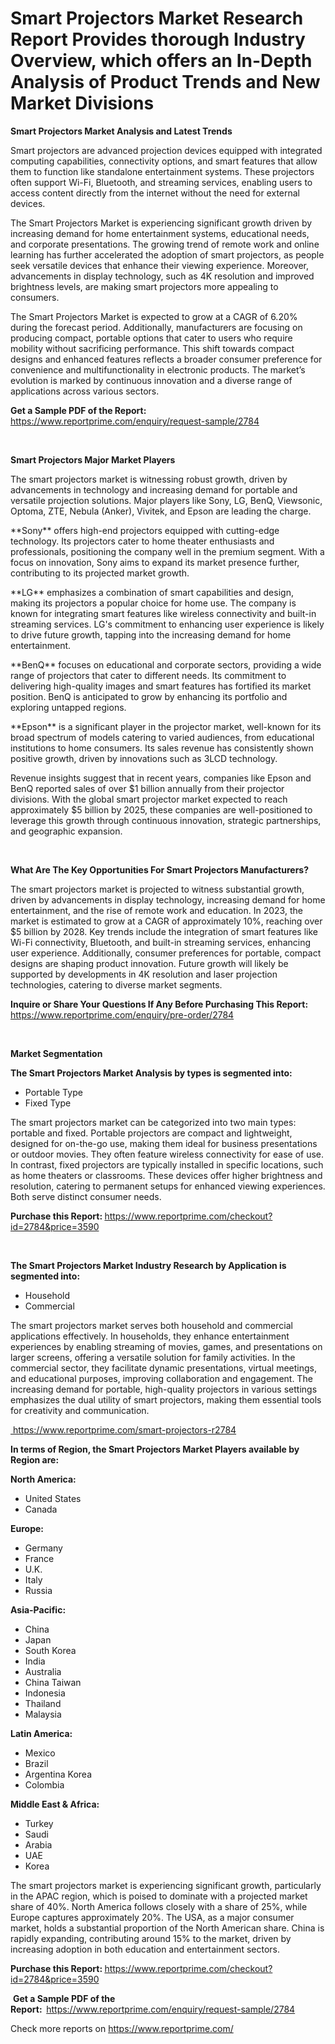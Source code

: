 <p><h1>Smart Projectors Market Research Report Provides thorough Industry Overview, which offers an In-Depth Analysis of Product Trends and New Market Divisions</h1></p><p><strong>Smart Projectors Market Analysis and Latest Trends</strong></p>
<p><p>Smart projectors are advanced projection devices equipped with integrated computing capabilities, connectivity options, and smart features that allow them to function like standalone entertainment systems. These projectors often support Wi-Fi, Bluetooth, and streaming services, enabling users to access content directly from the internet without the need for external devices.</p><p>The Smart Projectors Market is experiencing significant growth driven by increasing demand for home entertainment systems, educational needs, and corporate presentations. The growing trend of remote work and online learning has further accelerated the adoption of smart projectors, as people seek versatile devices that enhance their viewing experience. Moreover, advancements in display technology, such as 4K resolution and improved brightness levels, are making smart projectors more appealing to consumers.</p><p>The Smart Projectors Market is expected to grow at a CAGR of 6.20% during the forecast period. Additionally, manufacturers are focusing on producing compact, portable options that cater to users who require mobility without sacrificing performance. This shift towards compact designs and enhanced features reflects a broader consumer preference for convenience and multifunctionality in electronic products. The market’s evolution is marked by continuous innovation and a diverse range of applications across various sectors.</p></p>
<p><strong>Get a Sample PDF of the Report:&nbsp;</strong> <a href="https://www.reportprime.com/enquiry/request-sample/2784?utm_campaign=2042&utm_medium=2&utm_source=Github&utm_content=ia&utm_term=18032025&utm_id=smart-projectors">https://www.reportprime.com/enquiry/request-sample/2784</a></p>
<p>&nbsp;</p>
<p><strong>Smart Projectors Major Market Players</strong></p>
<p><p>The smart projectors market is witnessing robust growth, driven by advancements in technology and increasing demand for portable and versatile projection solutions. Major players like Sony, LG, BenQ, Viewsonic, Optoma, ZTE, Nebula (Anker), Vivitek, and Epson are leading the charge.</p><p>**Sony** offers high-end projectors equipped with cutting-edge technology. Its projectors cater to home theater enthusiasts and professionals, positioning the company well in the premium segment. With a focus on innovation, Sony aims to expand its market presence further, contributing to its projected market growth.</p><p>**LG** emphasizes a combination of smart capabilities and design, making its projectors a popular choice for home use. The company is known for integrating smart features like wireless connectivity and built-in streaming services. LG's commitment to enhancing user experience is likely to drive future growth, tapping into the increasing demand for home entertainment.</p><p>**BenQ** focuses on educational and corporate sectors, providing a wide range of projectors that cater to different needs. Its commitment to delivering high-quality images and smart features has fortified its market position. BenQ is anticipated to grow by enhancing its portfolio and exploring untapped regions.</p><p>**Epson** is a significant player in the projector market, well-known for its broad spectrum of models catering to varied audiences, from educational institutions to home consumers. Its sales revenue has consistently shown positive growth, driven by innovations such as 3LCD technology.</p><p>Revenue insights suggest that in recent years, companies like Epson and BenQ reported sales of over $1 billion annually from their projector divisions. With the global smart projector market expected to reach approximately $5 billion by 2025, these companies are well-positioned to leverage this growth through continuous innovation, strategic partnerships, and geographic expansion.</p></p>
<p>&nbsp;</p>
<p><strong>What Are The Key Opportunities For Smart Projectors Manufacturers?</strong></p>
<p><p>The smart projectors market is projected to witness substantial growth, driven by advancements in display technology, increasing demand for home entertainment, and the rise of remote work and education. In 2023, the market is estimated to grow at a CAGR of approximately 10%, reaching over $5 billion by 2028. Key trends include the integration of smart features like Wi-Fi connectivity, Bluetooth, and built-in streaming services, enhancing user experience. Additionally, consumer preferences for portable, compact designs are shaping product innovation. Future growth will likely be supported by developments in 4K resolution and laser projection technologies, catering to diverse market segments.</p></p>
<p><strong>Inquire or Share Your Questions If Any Before Purchasing This Report:</strong> <a href="https://www.reportprime.com/enquiry/pre-order/2784?utm_campaign=2042&utm_medium=2&utm_source=Github&utm_content=ia&utm_term=18032025&utm_id=smart-projectors">https://www.reportprime.com/enquiry/pre-order/2784</a></p>
<p>&nbsp;</p>
<p><strong>Market Segmentation</strong></p>
<p><strong>The Smart Projectors Market Analysis by types is segmented into:</strong></p>
<p><ul><li>Portable Type</li><li>Fixed Type</li></ul></p>
<p><p>The smart projectors market can be categorized into two main types: portable and fixed. Portable projectors are compact and lightweight, designed for on-the-go use, making them ideal for business presentations or outdoor movies. They often feature wireless connectivity for ease of use. In contrast, fixed projectors are typically installed in specific locations, such as home theaters or classrooms. These devices offer higher brightness and resolution, catering to permanent setups for enhanced viewing experiences. Both serve distinct consumer needs.</p></p>
<p><strong>Purchase this Report:&nbsp;</strong><a href="https://www.reportprime.com/checkout?id=2784&price=3590&utm_campaign=2042&utm_medium=2&utm_source=Github&utm_content=ia&utm_term=18032025&utm_id=smart-projectors">https://www.reportprime.com/checkout?id=2784&price=3590</a></p>
<p>&nbsp;</p>
<p><strong>The Smart Projectors Market Industry Research by Application is segmented into:</strong></p>
<p><ul><li>Household</li><li>Commercial</li></ul></p>
<p><p>The smart projectors market serves both household and commercial applications effectively. In households, they enhance entertainment experiences by enabling streaming of movies, games, and presentations on larger screens, offering a versatile solution for family activities. In the commercial sector, they facilitate dynamic presentations, virtual meetings, and educational purposes, improving collaboration and engagement. The increasing demand for portable, high-quality projectors in various settings emphasizes the dual utility of smart projectors, making them essential tools for creativity and communication.</p></p>
<p><a href="https://www.reportprime.com/smart-projectors-r2784?utm_campaign=2042&utm_medium=2&utm_source=Github&utm_content=ia&utm_term=18032025&utm_id=smart-projectors">&nbsp;https://www.reportprime.com/smart-projectors-r2784</a></p>
<p><strong>In terms of Region, the Smart Projectors Market Players available by Region are:</strong></p>
<p>
    <p> <strong> North America: </strong>
        <ul>
            <li>United States</li>
            <li>Canada</li>
        </ul>
        </p> 
    <p> <strong> Europe: </strong>
        <ul>
            <li>Germany</li>
            <li>France</li>
            <li>U.K.</li>
            <li>Italy</li>
            <li>Russia</li>
        </ul>
        </p> 
    <p> <strong> Asia-Pacific: </strong>
        <ul>
            <li>China</li>
            <li>Japan</li>
            <li>South Korea</li>
            <li>India</li>
            <li>Australia</li>
            <li>China Taiwan</li>
            <li>Indonesia</li>
            <li>Thailand</li>
            <li>Malaysia</li>
        </ul>
        </p> 
    <p> <strong> Latin America: </strong>
        <ul>
            <li>Mexico</li>
            <li>Brazil</li>
            <li>Argentina Korea</li>
            <li>Colombia</li>
        </ul>
        </p> 
    <p> <strong> Middle East & Africa: </strong>
        <ul>
            <li>Turkey</li>
            <li>Saudi</li>
            <li>Arabia</li>
            <li>UAE</li>
            <li>Korea</li>
        </ul>
    </p>
    </p>
<p><p>The smart projectors market is experiencing significant growth, particularly in the APAC region, which is poised to dominate with a projected market share of 40%. North America follows closely with a share of 25%, while Europe captures approximately 20%. The USA, as a major consumer market, holds a substantial proportion of the North American share. China is rapidly expanding, contributing around 15% to the market, driven by increasing adoption in both education and entertainment sectors.</p></p>
<p><strong>Purchase this Report: </strong><a href="https://www.reportprime.com/checkout?id=2784&price=3590&utm_campaign=2042&utm_medium=2&utm_source=Github&utm_content=ia&utm_term=18032025&utm_id=smart-projectors">https://www.reportprime.com/checkout?id=2784&price=3590</a></p>
<p>&nbsp;<strong>Get a Sample PDF of the Report:&nbsp;&nbsp;</strong><a href="https://www.reportprime.com/enquiry/request-sample/2784?utm_campaign=2042&utm_medium=2&utm_source=Github&utm_content=ia&utm_term=18032025&utm_id=smart-projectors">https://www.reportprime.com/enquiry/request-sample/2784</a></p>
<p><strong></strong></p>
<p>Check more reports on <a href="https://www.reportprime.com/?utm_campaign=2042&utm_medium=2&utm_source=Github&utm_content=ia&utm_term=18032025&utm_id=smart-projectors">https://www.reportprime.com/</a></p>